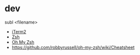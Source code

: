 # dev

subl \<filename\>

- [iTerm2](https://iterm2.com/features.html)
- [Zsh](https://doc.ubuntu-fr.org/zsh)
- [Oh My Zsh](https://ohmyz.sh/)
- https://github.com/robbyrussell/oh-my-zsh/wiki/Cheatsheet

